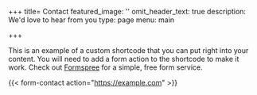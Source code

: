 +++
title= Contact
featured_image: ''
omit_header_text: true
description: We'd love to hear from you
type: page
menu: main

+++


This is an example of a custom shortcode that you can put right into your content. You will need to add a form action to the shortcode to make it work. Check out [Formspree](https://formspree.io/) for a simple, free form service. 

{{< form-contact action="https://example.com"  >}}
